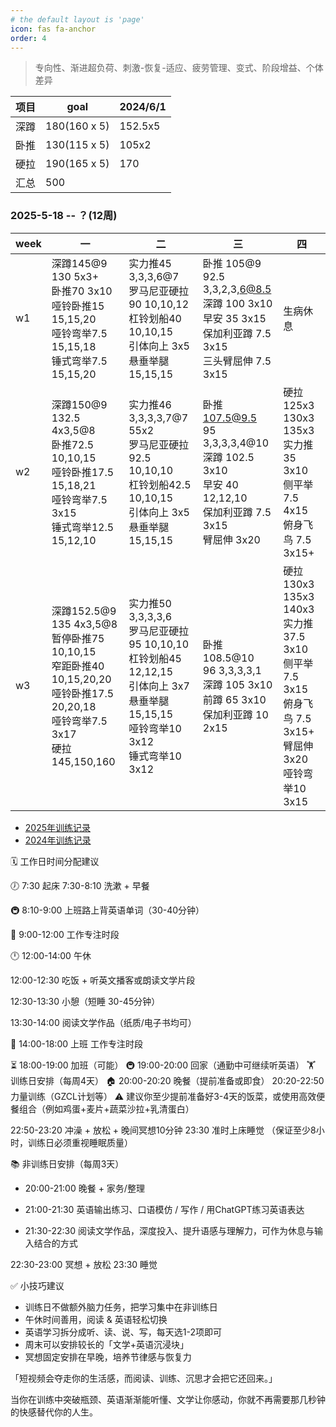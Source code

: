 ```yaml
---
# the default layout is 'page'
icon: fas fa-anchor
order: 4
---
```


> 专向性、渐进超负荷、刺激-恢复-适应、疲劳管理、变式、阶段增益、个体差异

| 项目 | goal         | 2024/6/1 |
| ---- | ------------ | -------- |
| 深蹲 | 180(160 x 5) | 152.5x5  |
| 卧推 | 130(115 x 5) | 105x2    |
| 硬拉 | 190(165 x 5) | 170      |
| 汇总 | 500          |          |

### 2025-5-18 -- ？(12周)

| week | 一     | 二   | 三  | 四  |
| ---- | --| --- | ----- | --- |
| w1   | 深蹲145@9 <br />130 5x3+<br />卧推70 3x10<br />哑铃卧推15 15,15,20<br />哑铃弯举7.5 15,15,18<br />锤式弯举7.5 15,15,20          | 实力推45 3,3,3,6@7<br />罗马尼亚硬拉90 10,10,12<br />杠铃划船40 10,10,15<br />引体向上 3x5<br />悬垂举腿 15,15,15            | 卧推 105@9<br />92.5 3,3,2,3,6@8.5<br />深蹲 100 3x10 <br />早安 35 3x15<br />保加利亚蹲 7.5 3x15<br />三头臂屈伸 7.5 3x15 | 生病休息                                                                             |
| w2   | 深蹲150@9<br />132.5 4x3,5@8<br />卧推72.5 10,10,15<br />哑铃卧推17.5 15,18,21<br />哑铃弯举7.5 3x15<br />锤式弯举12.5 15,12,10 | 实力推46 3,3,3,3,7@7 55x2<br />罗马尼亚硬拉92.5 10,10,10<br />杠铃划船42.5 10,10,15<br />引体向上 3x5<br />悬垂举腿 15,15,15 | 卧推 107.5@9.5<br />95 3,3,3,3,4@10<br />深蹲 102.5 3x10 <br />早安 40 12,12,10<br />保加利亚蹲 7.5 3x15<br />臂屈伸 3x20  | 硬拉 125x3 130x3 135x3 <br />实力推 35 3x10<br />侧平举7.5 4x15<br />俯身飞鸟 7.5 3x15+ |
| w3   | 深蹲152.5@9<br />135 4x3,5@8<br />暂停卧推75 10,10,15<br />窄距卧推40 10,15,20,20<br />哑铃卧推17.5 20,20,18<br />哑铃弯举7.5 3x17<br />硬拉 145,150,160      | 实力推50 3,3,3,3,6<br />罗马尼亚硬拉95 10,10,10<br />杠铃划船45 12,12,15<br />引体向上 3x7<br />悬垂举腿 15,15,15<br />哑铃弯举10 3x12<br />锤式弯举10 3x12          | 卧推 108.5@10<br />96 3,3,3,3,1<br />深蹲 105 3x10 <br />前蹲 65 3x10<br />保加利亚蹲 10 2x15      | 硬拉 130x3 135x3 140x3 <br />实力推 37.5 3x10<br />侧平举7.5 3x15<br />俯身飞鸟 7.5 3x15+<br />臂屈伸 3x20 <br />哑铃弯举10 3x15 |




- [2025年训练记录](/posts/train-record-2025)
- [2024年训练记录](/posts/train-record-2024)


🗓 工作日时间分配建议

🕖 7:30 起床
7:30-8:10 洗漱 + 早餐

🚇 8:10-9:00 
上班路上背英语单词（30-40分钟）

💼 9:00-12:00 
工作专注时段

🕛 12:00-14:00 午休

12:00-12:30 吃饭 + 听英文播客或朗读文学片段

12:30-13:30 小憩（短睡 30-45分钟）

13:30-14:00 阅读文学作品（纸质/电子书均可）

💼 14:00-18:00 上班
工作专注时段

⏳ 18:00-19:00 加班（可能）
🚇 19:00-20:00 回家（通勤中可继续听英语）
🏋️ 训练日安排（每周4天）
🏠 20:00-20:20 晚餐（提前准备或即食）
20:20-22:50 力量训练（GZCL计划等）
⚠️ 建议你至少提前准备好3-4天的饭菜，或使用高效便餐组合（例如鸡蛋+麦片+蔬菜沙拉+乳清蛋白）

22:50-23:20 冲澡 + 放松 + 晚间冥想10分钟
23:30 准时上床睡觉
（保证至少8小时，训练日必须重视睡眠质量）

📚 非训练日安排（每周3天）

- 20:00-21:00 晚餐 + 家务/整理
- 21:00-21:30 英语输出练习、口语模仿 / 写作 / 用ChatGPT练习英语表达

- 21:30-22:30 阅读文学作品，深度投入、提升语感与理解力，可作为休息与输入结合的方式

22:30-23:00 冥想 + 放松
23:30 睡觉

✅ 小技巧建议

- 训练日不做额外脑力任务，把学习集中在非训练日
- 午休时间善用，阅读 & 英语轻松切换
- 英语学习拆分成听、读、说、写，每天选1-2项即可
- 周末可以安排较长的「文学+英语沉浸块」
- 冥想固定安排在早晚，培养节律感与恢复力

「短视频会夺走你的生活感，而阅读、训练、沉思才会把它还回来。」

当你在训练中突破瓶颈、英语渐渐能听懂、文学让你感动，你就不再需要那几秒钟的快感替代你的人生。
